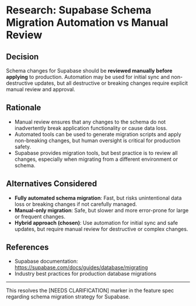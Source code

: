 # Research: Supabase Schema Migration Automation vs Manual Review

## Decision

Schema changes for Supabase should be **reviewed manually before applying** to production. Automation may be used for initial sync and non-destructive updates, but all destructive or breaking changes require explicit manual review and approval.

## Rationale

- Manual review ensures that any changes to the schema do not inadvertently break application functionality or cause data loss.
- Automated tools can be used to generate migration scripts and apply non-breaking changes, but human oversight is critical for production safety.
- Supabase provides migration tools, but best practice is to review all changes, especially when migrating from a different environment or schema.

## Alternatives Considered

- **Fully automated schema migration**: Fast, but risks unintentional data loss or breaking changes if not carefully managed.
- **Manual-only migration**: Safe, but slower and more error-prone for large or frequent changes.
- **Hybrid approach (chosen)**: Use automation for initial sync and safe updates, but require manual review for destructive or complex changes.

## References

- Supabase documentation: https://supabase.com/docs/guides/database/migrating
- Industry best practices for production database migrations

---

This resolves the [NEEDS CLARIFICATION] marker in the feature spec regarding schema migration strategy for Supabase.
